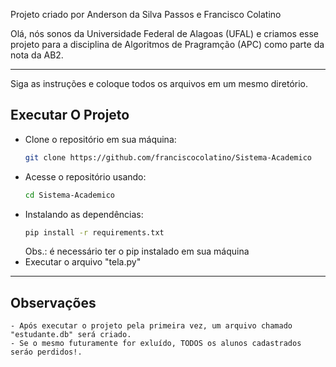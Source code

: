 Projeto criado por Anderson da Silva Passos e Francisco Colatino

Olá, nós sonos da Universidade Federal de Alagoas (UFAL) e criamos esse projeto para a disciplina de Algoritmos de Pragramção (APC) como parte da nota da AB2.


-------------------------------------------------------------------------------------------------

Siga as instruções e coloque todos os arquivos em um mesmo diretório.

## Executar O Projeto

- Clone o repositório em sua máquina:
  ```bash
  git clone https://github.com/franciscocolatino/Sistema-Academico
  ```
- Acesse o repositório usando:
  ```bash
  cd Sistema-Academico
  ```
- Instalando as dependências:
  ```bash
  pip install -r requirements.txt
  ```
  Obs.: é necessário ter o pip instalado em sua máquina
- Executar o arquivo "tela.py"
------------------------------------------------------------------------------------------------

## Observações
    - Após executar o projeto pela primeira vez, um arquivo chamado "estudante.db" será criado.
    - Se o mesmo futuramente for exluído, TODOS os alunos cadastrados seráo perdidos!.
